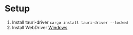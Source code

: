 # Setup 
1. Install tauri-driver
   `cargo install tauri-driver --locked`
2. Install WebDriver
   [Windows](https://developer.microsoft.com/en-us/microsoft-edge/tools/webdriver/)